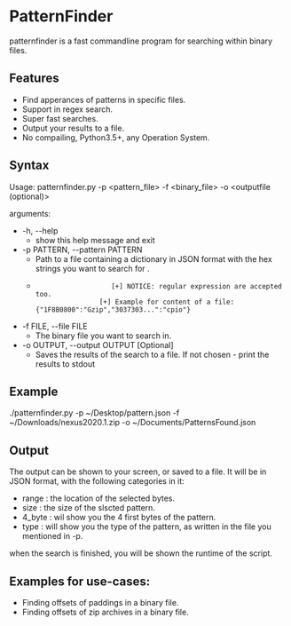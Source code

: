 # PatternFinder
patternfinder is a fast commandline program for searching within binary files.

## Features
* Find apperances of patterns in specific files.
* Support in regex search.
* Super fast searches.
* Output your results to a file.
* No compailing, Python3.5+, any Operation System.

## Syntax
Usage: patternfinder.py -p <pattern_file> -f <binary_file> -o <outputfile  (optional)>

arguments:
* -h, --help 
  * show this help message and exit
* -p PATTERN, --pattern PATTERN
  * Path to a file containing a dictionary in JSON format with the hex strings you want to search for .
  *                        [+] NOTICE: regular expression are accepted too.
                        [+] Example for content of a file: {"1F8B0800":"Gzip","3037303...":"cpio"}
*  -f FILE, --file FILE
    * The binary file you want to search in.
*  -o OUTPUT, --output OUTPUT    [Optional]
    * Saves the results of the search to a file. If not chosen - print the results to stdout

## Example
./patternfinder.py -p ~/Desktop/pattern.json -f ~/Downloads/nexus2020.1.zip -o ~/Documents/PatternsFound.json

## Output
The output can be shown to your screen, or saved to a file.
It will be in JSON format, with the following categories in it:
- range : the location of the selected bytes.
- size : the size of the slscted pattern.
- 4_byte : wil show you the 4 first bytes of the pattern.
- type : will show you the type of the pattern, as written in the file you mentioned in -p.

when the search is finished, you will be shown the runtime of the script.

## Examples for use-cases:
* Finding offsets of paddings in a binary file.
* Finding offsets of zip archives in a binary file.
